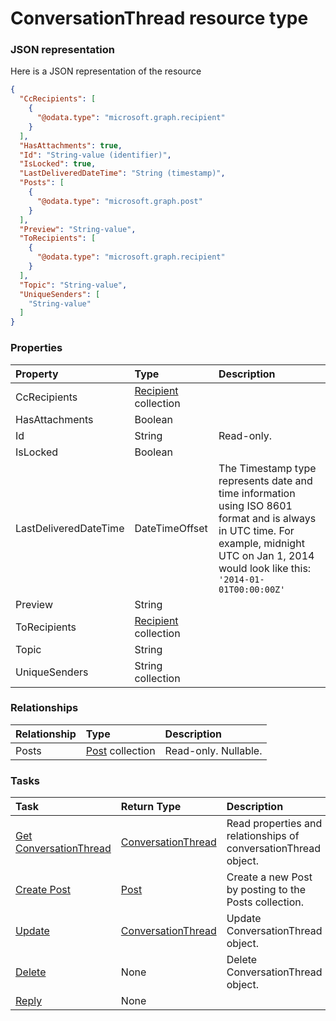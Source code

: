 # ConversationThread resource type



### JSON representation

Here is a JSON representation of the resource

<!-- {
  "blockType": "resource",
  "optionalProperties": [
    "Posts"
  ],
  "@odata.type": "microsoft.graph.conversationthread"
}-->

```json
{
  "CcRecipients": [
    {
      "@odata.type": "microsoft.graph.recipient"
    }
  ],
  "HasAttachments": true,
  "Id": "String-value (identifier)",
  "IsLocked": true,
  "LastDeliveredDateTime": "String (timestamp)",
  "Posts": [
    {
      "@odata.type": "microsoft.graph.post"
    }
  ],
  "Preview": "String-value",
  "ToRecipients": [
    {
      "@odata.type": "microsoft.graph.recipient"
    }
  ],
  "Topic": "String-value",
  "UniqueSenders": [
    "String-value"
  ]
}

```
### Properties
| Property	   | Type	|Description|
|:---------------|:--------|:----------|
|CcRecipients|[Recipient](recipient.md) collection||
|HasAttachments|Boolean||
|Id|String| Read-only.|
|IsLocked|Boolean||
|LastDeliveredDateTime|DateTimeOffset|The Timestamp type represents date and time information using ISO 8601 format and is always in UTC time. For example, midnight UTC on Jan 1, 2014 would look like this: `'2014-01-01T00:00:00Z'`|
|Preview|String||
|ToRecipients|[Recipient](recipient.md) collection||
|Topic|String||
|UniqueSenders|String collection||

### Relationships
| Relationship | Type	|Description|
|:---------------|:--------|:----------|
|Posts|[Post](post.md) collection| Read-only. Nullable.|

### Tasks

| Task		   | Return Type	|Description|
|:---------------|:--------|:----------|
|[Get ConversationThread](../api/conversationthread_get.md) | [ConversationThread](conversationthread.md) |Read properties and relationships of conversationThread object.|
|[Create Post](../api/conversationthread_post_posts.md) |[Post](post.md)| Create a new Post by posting to the Posts collection.|
|[Update](../api/conversationthread_update.md) | [ConversationThread](conversationthread.md)	|Update ConversationThread object. |
|[Delete](../api/conversationthread_delete.md) | None |Delete ConversationThread object. |
|[Reply](../api/conversationthread_reply.md)|None||

<!-- uuid: 57e02da2-b862-4b2f-836a-c2a183fcf46b
2015-10-21 09:49:44 UTC -->
<!-- {
  "type": "#page.annotation",
  "description": "ConversationThread resource",
  "keywords": "",
  "section": "documentation",
  "tocPath": ""
}-->